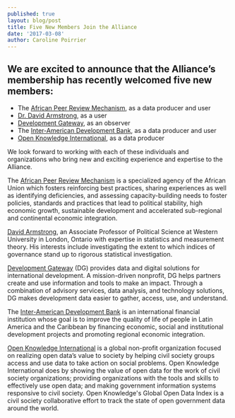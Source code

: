 ```yaml
---
published: true
layout: blog/post
title: Five New Members Join the Alliance
date: '2017-03-08'
author: Caroline Poirrier
---
```

## We are excited to announce that the Alliance’s membership has recently welcomed five new members:

 
- The [African Peer Review Mechanism](http://aprm-au.org/about-us), as a data producer and user
- [Dr. David Armstrong](http://www.quantoid.net/), as a user
- [Development Gateway](http://www.developmentgateway.org/), as an observer
- The [Inter-American Development Bank](http://www.iadb.org/en/inter-american-development-bank,2837.html), as a data producer and user
- [Open Knowledge International](https://okfn.org/), as a data producer

We look forward to working with each of these individuals and organizations who bring new and exciting experience and expertise to the Alliance. 

The [African Peer Review Mechanism](http://aprm-au.org/about-us) is a specialized agency of the African Union which fosters reinforcing best practices, sharing experiences as well as identifying deficiencies, and assessing capacity-building needs to foster policies, standards and practices that lead to political stability, high economic growth, sustainable development and accelerated sub-regional and continental economic integration.  
 
[David Armstrong](http://www.quantoid.net/), an Associate Professor of Political Science at Western University in London, Ontario with expertise in statistics and measurement theory. His interests include investigating the extent to which indices of governance stand up to rigorous statistical investigation.
 
[Development Gateway](http://www.developmentgateway.org/) (DG) provides data and digital solutions for international development. A mission-driven nonprofit, DG helps partners create and use information and tools to make an impact. Through a combination of advisory services, data analysis, and technology solutions, DG makes development data easier to gather, access, use, and understand.
 
The [Inter-American Development Bank](http://www.iadb.org/en/inter-american-development-bank,2837.html) is an international financial institution whose goal is to improve the quality of life of people in Latin America and the Caribbean by financing economic, social and institutional development projects and promoting regional economic integration.
 
[Open Knowledge International](https://okfn.org/) is a global non-profit organization focused on realizing open data’s value to society by helping civil society groups access and use data to take action on social problems. Open Knowledge International does by showing the value of open data for the work of civil society organizations; providing organizations with the tools and skills to effectively use open data; and making government information systems responsive to civil society. Open Knowledge's Global Open Data Index is a civil society collaborative effort to track the state of open government data around the world. 